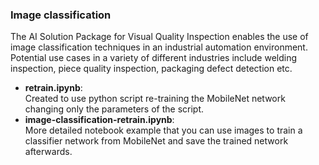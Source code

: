 <!--- Copyright 2020 Siemens AG -->
<!--- SPDX-License-Identifier: MIT -->

### Image classification

The AI Solution Package for Visual Quality Inspection enables the use of image classification techniques in an industrial automation environment. Potential use cases in a variety of different industries include welding inspection, piece quality inspection, packaging defect detection etc.

- **retrain.ipynb**:  
Created to use python script re-training the MobileNet network changing only the parameters of the script.
- **image-classification-retrain.ipynb**:  
More detailed notebook example that you can use images to train a classifier network from MobileNet and save the trained network afterwards.
